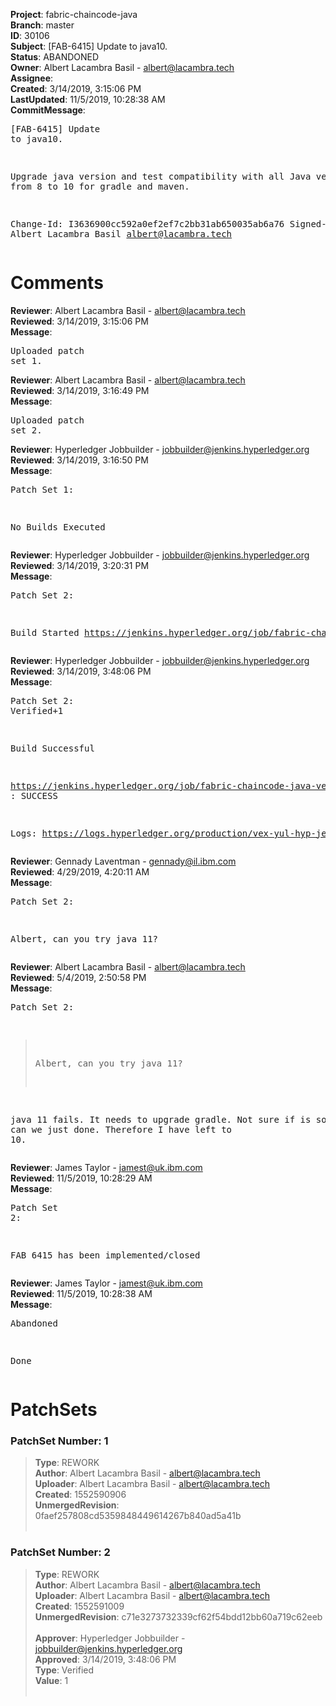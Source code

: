 <strong>Project</strong>: fabric-chaincode-java<br><strong>Branch</strong>: master<br><strong>ID</strong>: 30106<br><strong>Subject</strong>: [FAB-6415] Update to java10.<br><strong>Status</strong>: ABANDONED<br><strong>Owner</strong>: Albert Lacambra Basil - albert@lacambra.tech<br><strong>Assignee</strong>:<br><strong>Created</strong>: 3/14/2019, 3:15:06 PM<br><strong>LastUpdated</strong>: 11/5/2019, 10:28:38 AM<br><strong>CommitMessage</strong>:<br><pre>[FAB-6415] Update to java10.

Upgrade java version and test compatibility with all Java versions from 8 to 10 for gradle and maven.

Change-Id: I3636900cc592a0ef2ef7c2bb31ab650035ab6a76
Signed-off-by: Albert Lacambra Basil <albert@lacambra.tech>
</pre><h1>Comments</h1><strong>Reviewer</strong>: Albert Lacambra Basil - albert@lacambra.tech<br><strong>Reviewed</strong>: 3/14/2019, 3:15:06 PM<br><strong>Message</strong>: <pre>Uploaded patch set 1.</pre><strong>Reviewer</strong>: Albert Lacambra Basil - albert@lacambra.tech<br><strong>Reviewed</strong>: 3/14/2019, 3:16:49 PM<br><strong>Message</strong>: <pre>Uploaded patch set 2.</pre><strong>Reviewer</strong>: Hyperledger Jobbuilder - jobbuilder@jenkins.hyperledger.org<br><strong>Reviewed</strong>: 3/14/2019, 3:16:50 PM<br><strong>Message</strong>: <pre>Patch Set 1:

No Builds Executed</pre><strong>Reviewer</strong>: Hyperledger Jobbuilder - jobbuilder@jenkins.hyperledger.org<br><strong>Reviewed</strong>: 3/14/2019, 3:20:31 PM<br><strong>Message</strong>: <pre>Patch Set 2:

Build Started https://jenkins.hyperledger.org/job/fabric-chaincode-java-verify-x86_64/99/</pre><strong>Reviewer</strong>: Hyperledger Jobbuilder - jobbuilder@jenkins.hyperledger.org<br><strong>Reviewed</strong>: 3/14/2019, 3:48:06 PM<br><strong>Message</strong>: <pre>Patch Set 2: Verified+1

Build Successful 

https://jenkins.hyperledger.org/job/fabric-chaincode-java-verify-x86_64/99/ : SUCCESS

Logs: https://logs.hyperledger.org/production/vex-yul-hyp-jenkins-3/fabric-chaincode-java-verify-x86_64/99</pre><strong>Reviewer</strong>: Gennady Laventman - gennady@il.ibm.com<br><strong>Reviewed</strong>: 4/29/2019, 4:20:11 AM<br><strong>Message</strong>: <pre>Patch Set 2:

Albert, can you try java 11?</pre><strong>Reviewer</strong>: Albert Lacambra Basil - albert@lacambra.tech<br><strong>Reviewed</strong>: 5/4/2019, 2:50:58 PM<br><strong>Message</strong>: <pre>Patch Set 2:

> Albert, can you try java 11?

java 11 fails. It needs to upgrade gradle. Not sure if is something can we just done. Therefore I have left to 10.</pre><strong>Reviewer</strong>: James Taylor - jamest@uk.ibm.com<br><strong>Reviewed</strong>: 11/5/2019, 10:28:29 AM<br><strong>Message</strong>: <pre>Patch Set 2:

FAB 6415 has been implemented/closed</pre><strong>Reviewer</strong>: James Taylor - jamest@uk.ibm.com<br><strong>Reviewed</strong>: 11/5/2019, 10:28:38 AM<br><strong>Message</strong>: <pre>Abandoned

Done</pre><h1>PatchSets</h1><h3>PatchSet Number: 1</h3><blockquote><strong>Type</strong>: REWORK<br><strong>Author</strong>: Albert Lacambra Basil - albert@lacambra.tech<br><strong>Uploader</strong>: Albert Lacambra Basil - albert@lacambra.tech<br><strong>Created</strong>: 1552590906<br><strong>UnmergedRevision</strong>: 0faef257808cd5359848449614267b840ad5a41b<br><br></blockquote><h3>PatchSet Number: 2</h3><blockquote><strong>Type</strong>: REWORK<br><strong>Author</strong>: Albert Lacambra Basil - albert@lacambra.tech<br><strong>Uploader</strong>: Albert Lacambra Basil - albert@lacambra.tech<br><strong>Created</strong>: 1552591009<br><strong>UnmergedRevision</strong>: c71e3273732339cf62f54bdd12bb60a719c62eeb<br><br><strong>Approver</strong>: Hyperledger Jobbuilder - jobbuilder@jenkins.hyperledger.org<br><strong>Approved</strong>: 3/14/2019, 3:48:06 PM<br><strong>Type</strong>: Verified<br><strong>Value</strong>: 1<br><br></blockquote>